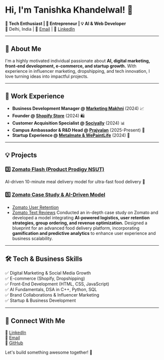 # Hi, I'm Tanishka Khandelwal! 👋

**🚀 Tech Enthusiast | 🏢 Entrepreneur | 💡 AI & Web Developer**  
📍 Delhi, India | 📧 [Email](mailto:tashukhandelwal27@gmail.com) | 🔗 [LinkedIn](https://www.linkedin.com/in/tanishka-khandelwal)

---

## 🌟 About Me
I'm a highly motivated individual passionate about **AI, digital marketing, front-end development, e-commerce, and startup growth.** With experience in influencer marketing, dropshipping, and tech innovation, I love turning ideas into impactful projects.

---

## 💼 Work Experience
- **Business Development Manager @ [Marketing Makhni](#)** (2024) 📈
- **Founder @ [Shopify Store](#)** (2024) 🛍️
- **Customer Acquisition Specialist @ [Sociyally](#)** (2024) 📊
- **Campus Ambassador & R&D Head @ [Prajvalan](#)** (2025-Present) 🚀
- **Startup Experience @ [Metalmate & WePaintLife](#)** (2024) 🎨

---

## 💡 Projects


### 3️⃣ [Zomato Flash (Product Prodigy NSUT)](https://docs.google.com/presentation/d/17qhYfMv7Z0OWwnZ5ka7HxItuxrWoeBv4/edit#slide=id.p3)
AI-driven 10-minute meal delivery model for ultra-fast food delivery 🚀


### 5️⃣ [Zomato Case Study & AI-Driven Model](https://docs.google.com/document/d/1akEb1PytcuXjpp1xgCDGdpqkGzJYOsB4/edit)
- [Zomato User Retention](https://drive.google.com/file/d/18YX7E6tDk75HFoWUq3uwV4F62FxDtTfI/view)
- [Zomato Text Reviews](https://drive.google.com/file/d/1EgvWlkrqupn474ry0rPtfSaf3tVOtaRa/view)
Conducted an in-depth case study on Zomato and developed a model integrating **AI-powered logistics, user retention strategies, group ordering, and revenue optimization.** Designed a blueprint for an advanced food delivery platform, incorporating **gamification and predictive analytics** to enhance user experience and business scalability.

---

## 🛠️ Tech & Business Skills
✅ Digital Marketing & Social Media Growth  
✅ E-commerce (Shopify, Dropshipping)  
✅ Front-End Development (HTML, CSS, JavaScript)  
✅ AI Fundamentals, DSA in C++, Python, SQL  
✅ Brand Collaborations & Influencer Marketing  
✅ Startup & Business Development  

---

## 📩 Connect With Me
💼 [LinkedIn](https://www.linkedin.com/in/tanishka-khandelwal)  
📧 [Email](mailto:tashukhandelwal27@gmail.com)  
🔗 [GitHub](https://github.com/tanishka-khandelwal)  

Let's build something awesome together! 🚀
